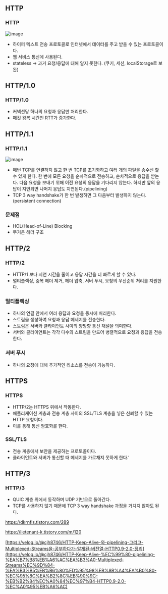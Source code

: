 ## HTTP

### HTTP

![image](https://github.com/kknyapple/CS-Study/assets/72698829/03918570-aa5d-4403-a312-63ccca8839e6)

- 하이퍼 텍스트 전송 프로토콜로 인터넷에서 데이터를 주고 받을 수 있는 프로토콜이다.
- 웹 서비스 통신에 사용된다.
- stateless → 과거 요청/응답에 대해 알지 못한다. (쿠키, 세션, localStorage로 보완)

## HTTP/1.0

### HTTP/1.0

- 커넥션당 하나의 요청과 응답만 처리한다.
- 패킷 왕복 시간인 RTT가 증가한다.

## HTTP/1.1

### HTTP/1.1

![image](https://github.com/kknyapple/CS-Study/assets/72698829/538a6962-ba1d-4225-ba9d-eb288629eaff)

- 매번 TCP를 연결하지 않고 한 번 TCP를 초기화하고 여러 개의 파일을 송수신 할 수 있게 한다. 한 번에 모든 요청을 순차적으로 전송하고, 순차적으로 응답을 받는다. 다음 요청을 보내기 위해 이전 요청의 응답을 기다리지 않는다. 하지만 앞의 응답이 지연되면 나머지 응답도 지연된다.(pipelining)
- TCP 3 way handshake가 한 번 발생하면 그 다음부터 발생하지 않는다. (persistent connection)

### 문제점

- HOL(Head-of-Line) Blocking
- 무거운 헤더 구조

## HTTP/2

### HTTP/2

- HTTP/1 보다 지연 시간을 줄이고 응답 시간을 더 빠르게 할 수 있다.
- 멀티플렉싱, 중복 헤더 제거, 헤더 압축, 서버 푸시, 요청의 우선순위 처리를 지원한다.

### 멀티플렉싱

- 하나의 연결 안에서 여러 응답과 요청을 동시에 처리한다.
- 스트림을 생성하여 요청과 응답 메세지를 전송한다.
- 스트림은 서버와 클라이언트 사이의 양방향 통신 채널을 의미한다.
- 서버와 클라이언트는 각각 다수의 스트림을 만드어 병렬적으로 요청과 응답을 전송한다.

### 서버 푸시

- 하나의 요청에 대해 추가적인 리소스를 전송이 가능하다.

## HTTPS

### HTTPS

- HTTP/2는 HTTPS 위에서 작동한다.
- 애플리케이션 계층과 전송 계층 사이의 SSL/TLS 계층을 넣은 신뢰할 수 있는 HTTP 요청이다.
- 이를 통해 통신 암호화를 한다.

### SSL/TLS

- 전송 계층에서 보안을 제공하는 프로토콜이다.
- 클라이언트와 서버가 통신할 때 메세지를 가로채지 못하게 한다.’

## HTTP/3

### HTTP/3

- QUIC 계층 위에서 동작하며 UDP 기반으로 돌아간다.
- TCP를 사용하지 않기 때문에 TCP 3 way handshake 과정을 거치지 않아도 된다.

https://dkrnfls.tistory.com/289

https://lietenant-k.tistory.com/m/120

[https://velog.io/@cjh8746/HTTP-Keep-Alive-와-pipelining-그리고-Multiplexed-Streams을-공부하다가-알게된-버전열-HTTP0.9-2.0-정리](https://velog.io/@cjh8746/HTTP-Keep-Alive-%EC%99%80-pipelining-%EA%B7%B8%EB%A6%AC%EA%B3%A0-Multiplexed-Streams%EC%9D%84-%EA%B3%B5%EB%B6%80%ED%95%98%EB%8B%A4%EA%B0%80-%EC%95%8C%EA%B2%8C%EB%90%9C-%EB%B2%84%EC%A0%84%EC%97%B4-HTTP0.9-2.0-%EC%A0%95%EB%A6%AC)
